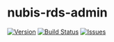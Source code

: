 # nubis-rds-admin

[![Version](https://img.shields.io/github/release/nubisproject/nubis-db-admin.svg?maxAge=2592000)](https://github.com/nubisproject/nubis-db-admin/releases)
[![Build Status](https://img.shields.io/travis/nubisproject/nubis-db-admin/master.svg?maxAge=2592000)](https://travis-ci.org/nubisproject/nubis-db-admin)
[![Issues](https://img.shields.io/github/issues/nubisproject/nubis-db-admin.svg?maxAge=2592000)](https://github.com/nubisproject/nubis-db-admin/issues)
